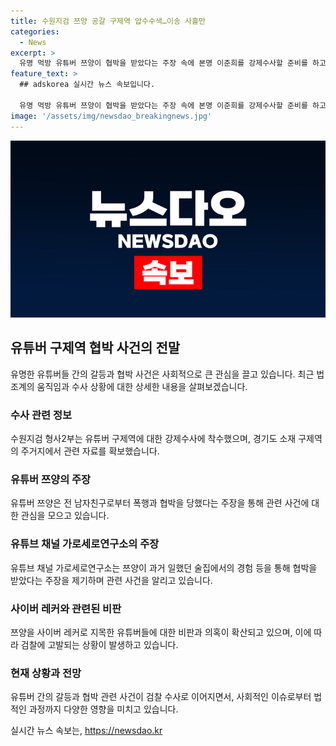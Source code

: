 ```yaml
---
title: 수원지검 쯔양 공갈 구제역 압수수색…이송 사흘만
categories:
  - News
excerpt: >
  유명 먹방 유튜버 쯔양이 협박을 받았다는 주장 속에 본명 이준희를 강제수사할 준비를 하고 있다. 수원지검 형사2부는 구제역의 거주지에서 자료를 확보했으며, 쯔양은 5천500만 원을 주고 증거 녹취를 요구했다는 주장을 전했다. 급기야 사이버 레커로 지목된 구제역 등 3명이 검찰에 고발되었으며, 쯔양 측도 관련자들을 검찰에 고소한 상태이다. 상황은 빠르게 진전되고 있으며, 이 사건에 대한 관심이 커지고 있다.
feature_text: >
  ## adskorea 실시간 뉴스 속보입니다.

  유명 먹방 유튜버 쯔양이 협박을 받았다는 주장 속에 본명 이준희를 강제수사할 준비를 하고 있다. 수원지검 형사2부는 구제역의 거주지에서 자료를 확보했으며, 쯔양은 5천500만 원을 주고 증거 녹취를 요구했다는 주장을 전했다. 급기야 사이버 레커로 지목된 구제역 등 3명이 검찰에 고발되었으며, 쯔양 측도 관련자들을 검찰에 고소한 상태이다. 상황은 빠르게 진전되고 있으며, 이 사건에 대한 관심이 커지고 있다.
image: '/assets/img/newsdao_breakingnews.jpg'
---
```


<p><img src="/assets/img/newsdao_breakingnews.jpg" alt="adskorea 속보" /></p>

<h2 data-ke-size="size26">유튜버 구제역 협박 사건의 전말</h2>

<p data-ke-size="size16">유명한 유튜버들 간의 갈등과 협박 사건은 사회적으로 큰 관심을 끌고 있습니다. 최근 법조계의 움직임과 수사 상황에 대한 상세한 내용을 살펴보겠습니다.</p>

<h3>수사 관련 정보</h3>

<p data-ke-size="size16">수원지검 형사2부는 유튜버 구제역에 대한 강제수사에 착수했으며, 경기도 소재 구제역의 주거지에서 관련 자료를 확보했습니다.</p>

<h3>유튜버 쯔양의 주장</h3>

<p data-ke-size="size16">유튜버 쯔양은 전 남자친구로부터 폭행과 협박을 당했다는 주장을 통해 관련 사건에 대한 관심을 모으고 있습니다.</p>

<h3>유튜브 채널 가로세로연구소의 주장</h3>

<p data-ke-size="size16">유튜브 채널 가로세로연구소는 쯔양이 과거 일했던 술집에서의 경험 등을 통해 협박을 받았다는 주장을 제기하며 관련 사건을 알리고 있습니다.</p>

<h3>사이버 레커와 관련된 비판</h3>

<p data-ke-size="size16">쯔양을 사이버 레커로 지목한 유튜버들에 대한 비판과 의혹이 확산되고 있으며, 이에 따라 검찰에 고발되는 상황이 발생하고 있습니다.</p>

<h3>현재 상황과 전망</h3>

<p data-ke-size="size16">유튜버 간의 갈등과 협박 관련 사건이 검찰 수사로 이어지면서, 사회적인 이슈로부터 법적인 과정까지 다양한 영향을 미치고 있습니다.</p>
실시간 뉴스 속보는, <a href="https://newsdao.kr" rel="dofollow">https://newsdao.kr</a>


